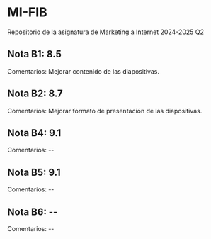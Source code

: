 # MI-FIB
Repositorio de la asignatura de Marketing a Internet 2024-2025 Q2

## Nota B1: 8.5
Comentarios: Mejorar contenido de las diapositivas.

## Nota B2: 8.7
Comentarios: Mejorar formato de presentación de las diapositivas.

## Nota B4: 9.1
Comentarios: --

## Nota B5: 9.1
Comentarios: --

## Nota B6: --
Comentarios: --
